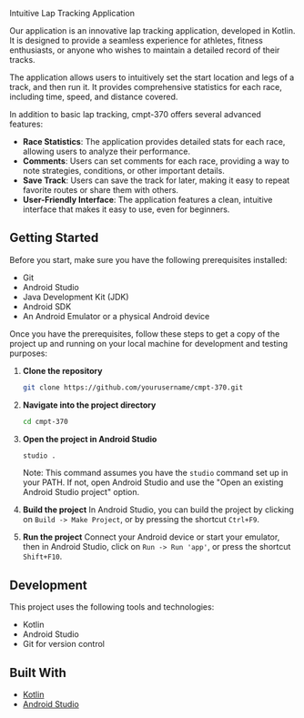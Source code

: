 Intuitive Lap Tracking Application

Our application is an innovative lap tracking application, developed in Kotlin. It is designed to provide a seamless experience for athletes, fitness enthusiasts, or anyone who wishes to maintain a detailed record of their tracks.

The application allows users to intuitively set the start location and legs of a track, and then run it. It provides comprehensive statistics for each race, including time, speed, and distance covered.

In addition to basic lap tracking, cmpt-370 offers several advanced features:

- **Race Statistics**: The application provides detailed stats for each race, allowing users to analyze their performance.
- **Comments**: Users can set comments for each race, providing a way to note strategies, conditions, or other important details.
- **Save Track**: Users can save the track for later, making it easy to repeat favorite routes or share them with others.
- **User-Friendly Interface**: The application features a clean, intuitive interface that makes it easy to use, even for beginners.

## Getting Started

Before you start, make sure you have the following prerequisites installed:

- Git
- Android Studio
- Java Development Kit (JDK)
- Android SDK
- An Android Emulator or a physical Android device

Once you have the prerequisites, follow these steps to get a copy of the project up and running on your local machine for development and testing purposes:

1. **Clone the repository**
    ```bash
    git clone https://github.com/yourusername/cmpt-370.git
    ```

2. **Navigate into the project directory**
    ```bash
    cd cmpt-370
    ```

3. **Open the project in Android Studio**
    ```bash
    studio .
    ```
    Note: This command assumes you have the `studio` command set up in your PATH. If not, open Android Studio and use the "Open an existing Android Studio project" option.

4. **Build the project**
    In Android Studio, you can build the project by clicking on `Build -> Make Project`, or by pressing the shortcut `Ctrl+F9`.

5. **Run the project**
    Connect your Android device or start your emulator, then in Android Studio, click on `Run -> Run 'app'`, or press the shortcut `Shift+F10`.

## Development

This project uses the following tools and technologies:

- Kotlin
- Android Studio
- Git for version control

## Built With

- [Kotlin](https://kotlinlang.org/)
- [Android Studio](https://developer.android.com/studio)
